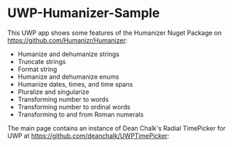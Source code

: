 # UWP-Humanizer-Sample
This UWP app shows some features of the Humanizer Nuget Package on https://github.com/Humanizr/Humanizer:

* Humanize and dehumanize strings
* Truncate strings
* Format string
* Humanize and dehumanize enums
* Humanize dates, times, and time spans
* Pluralize and singularize
* Transforming number to words
* Transforming number to ordinal words
* Transforming to and from Roman numerals


The main page contains an instance of Dean Chalk's Radial TimePicker for UWP at https://github.com/deanchalk/UWPTimePicker:

